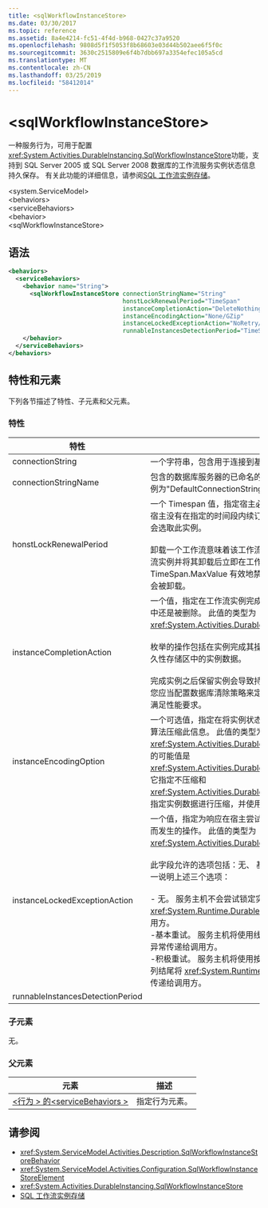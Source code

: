 ```yaml
---
title: <sqlWorkflowInstanceStore>
ms.date: 03/30/2017
ms.topic: reference
ms.assetid: 8a4e4214-fc51-4f4d-b968-0427c37a9520
ms.openlocfilehash: 9808d5f1f5053f8b68603e03d44b502aee6f5f0c
ms.sourcegitcommit: 3630c2515809e6f4b7dbb697a3354efec105a5cd
ms.translationtype: MT
ms.contentlocale: zh-CN
ms.lasthandoff: 03/25/2019
ms.locfileid: "58412014"
---
```

# <a name="sqlworkflowinstancestore"></a>\<sqlWorkflowInstanceStore>
一种服务行为，可用于配置<xref:System.Activities.DurableInstancing.SqlWorkflowInstanceStore>功能，支持到 SQL Server 2005 或 SQL Server 2008 数据库的工作流服务实例状态信息持久保存。 有关此功能的详细信息，请参阅[SQL 工作流实例存储](../../../../../docs/framework/windows-workflow-foundation/sql-workflow-instance-store.md)。  
  
\<system.ServiceModel>  
\<behaviors>  
\<serviceBehaviors>  
\<behavior>  
\<sqlWorkflowInstanceStore>  
  
## <a name="syntax"></a>语法  
  
```xml  
<behaviors>
  <serviceBehaviors>
    <behavior name="String">
      <sqlWorkflowInstanceStore connectionStringName="String" 
                                honstLockRenewalPeriod="TimeSpan" 
                                instanceCompletionAction="DeleteNothing/DeleteAll" 
                                instanceEncodingAction="None/GZip" 
                                instanceLockedExceptionAction="NoRetry/BasicRetry/AggressiveRetry" 
                                runnableInstancesDetectionPeriod="TimeSpan" />
    </behavior>
  </serviceBehaviors>
</behaviors>  
```  
  
## <a name="attributes-and-elements"></a>特性和元素  
 下列各节描述了特性、子元素和父元素。  
  
### <a name="attributes"></a>特性  
  
|特性|描述|  
|---------------|-----------------|  
|connectionString|一个字符串，包含用于连接到基础持久性数据库的连接字符串。|  
|connectionStringName|包含的数据库服务器的已命名的连接字符串的字符串。 已命名的连接字符串的示例为"DefaultConnectionString"。|  
|honstLockRenewalPeriod|一个 Timespan 值，指定宿主必须在其间续订对某个实例的锁定的时间段。 如果宿主没有在指定的时间段内续订锁定，则会解除锁定此实例，并且另一宿主可能会选取此实例。<br /><br /> 卸载一个工作流意味着该工作流已持久保存。 如果此属性设置为零持久保存工作流实例并将其卸载后立即在工作流进入空闲状态。 此属性设置为 TimeSpan.MaxValue 有效地禁用卸载操作。 处于空闲状态的工作流实例永远不会被卸载。|  
|instanceCompletionAction|一个值，指定在工作流实例完成之后，该工作流实例数据是保留在持久性存储区中还是被删除。 此值的类型为 <xref:System.Activities.DurableInstancing.InstanceCompletionAction>。<br /><br /> 枚举的操作包括在实例完成其操作后删除持久性存储区中的实例数据或不删除持久性存储区中的实例数据。<br /><br /> 完成实例之后保留实例会导致持久性数据库快速增大，这会影响数据库的性能。 您应当配置数据库清除策略来定期删除这些记录，以确保数据库的性能水平能够满足性能要求。|  
|instanceEncodingOption|一个可选值，指定在将实例状态信息保存到持久性存储区之前，是否使用 GZip 算法压缩此信息。 此值的类型为 <xref:System.Activities.DurableInstancing.InstanceEncodingOption>。 此属性的可能值是<xref:System.Activities.DurableInstancing.InstanceEncodingOption.None>，它指定不压缩和<xref:System.Activities.DurableInstancing.InstanceEncodingOption.GZip>，它指定实例数据进行压缩，并使用 gzip 算法。|  
|instanceLockedExceptionAction|一个值，指定为响应在宿主尝试锁定当前已由另一宿主锁定的实例时引发的异常而发生的操作。 此值的类型为 <xref:System.Activities.DurableInstancing.InstanceLockedExceptionAction>。<br /><br /> 此字段允许的选项包括：无、 基本重试和积极重试。 默认值为 None。 下面逐一说明上述三个选项：<br /><br /> -   无。 服务主机不会尝试锁定实例，并将 <xref:System.Runtime.DurableInstancing.InstanceLockedException> 传递给调用方。<br />-基本重试。 服务主机将使用线性重试间隔重新尝试锁定实例，并在序列结尾将异常传递给调用方。<br />-积极重试。 服务主机将使用按指数增长的延迟时间重新尝试锁定实例，并在序列结尾将 <xref:System.Runtime.DurableInstancing.InstanceLockedException> 传递给调用方。|  
|runnableInstancesDetectionPeriod||  
  
### <a name="child-elements"></a>子元素  
 无。  
  
### <a name="parent-elements"></a>父元素  
  
|元素|描述|  
|-------------|-----------------|  
|[\<行为 > 的\<serviceBehaviors >](../../../../../docs/framework/configure-apps/file-schema/windows-workflow-foundation/behavior-of-servicebehaviors-of-workflow.md)|指定行为元素。|  
  
## <a name="see-also"></a>请参阅
- <xref:System.ServiceModel.Activities.Description.SqlWorkflowInstanceStoreBehavior>
- <xref:System.ServiceModel.Activities.Configuration.SqlWorkflowInstanceStoreElement>
- <xref:System.Activities.DurableInstancing.SqlWorkflowInstanceStore>
- [SQL 工作流实例存储](../../../../../docs/framework/windows-workflow-foundation/sql-workflow-instance-store.md)
